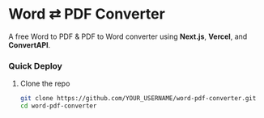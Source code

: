 # Word ⇄ PDF Converter

A free Word to PDF & PDF to Word converter using **Next.js**, **Vercel**, and **ConvertAPI**.

###  Quick Deploy
1. Clone the repo  
   ```bash
   git clone https://github.com/YOUR_USERNAME/word-pdf-converter.git
   cd word-pdf-converter
